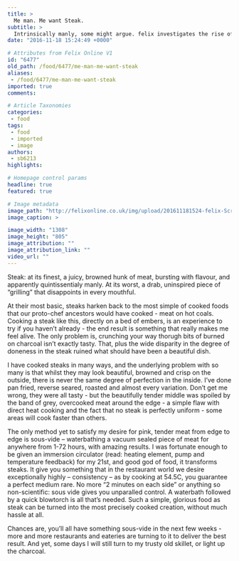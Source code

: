 ```yaml
---
title: >
  Me man. Me want Steak.
subtitle: >
  Intrinsically manly, some might argue. felix investigates the rise of sous-vide technology, and how it can turn the most manly of dishes into something more refined.
date: "2016-11-18 15:24:49 +0000"

# Attributes from Felix Online V1
id: "6477"
old_path: /food/6477/me-man-me-want-steak
aliases:
 - /food/6477/me-man-me-want-steak
imported: true
comments:

# Article Taxonomies
categories:
 - food
tags:
 - food
 - imported
 - image
authors:
 - sb6213
highlights:

# Homepage control params
headline: true
featured: true

# Image metadata
image_path: "http://felixonline.co.uk/img/upload/201611181524-felix-Screen Shot 2016-11-18 at 15.24.28.png"
image_caption: >

image_width: "1308"
image_height: "805"
image_attribution: ""
image_attribution_link: ""
video_url: ""
---
```


Steak: at its finest, a juicy, browned hunk of meat, bursting with flavour, and apparently quintissentialy manly. At its worst, a drab, uninspired piece of “grilling” that disappoints in every mouthful.

At their most basic, steaks harken back to the most simple of cooked foods that our proto-chef ancestors would have cooked - meat on hot coals. Cooking a steak like this, directly on a bed of embers, is an experience to try if you haven’t already - the end result is something that really makes me feel alive. The only problem is, crunching your way thorugh bits of burned on charcoal isn’t exactly tasty. That, plus the wide disparity in the degree of doneness in the steak ruined what should have been a beautiful dish.

I have cooked steaks in many ways, and the underlying problem with so many is that whilst they may look beautiful, browned and crisp on the outside, there is never the same degree of perfection in the inside. I’ve done pan fried, reverse seared, roasted and almost every variation. Don’t get me wrong, they were all tasty - but the beautifully tender middle was spoiled by the band of grey, overcooked meat around the edge - a simple flaw with direct heat cooking and the fact that no steak is perfectly uniform - some areas will cook faster than others.

The only method yet to satisfy my desire for pink, tender meat from edge to edge is sous-vide – waterbathing a vacuum sealed piece of meat for anywhere from 1-72 hours, with amazing results. I was fortunate enough to be given an immersion circulator (read: heating element, pump and temperature feedback) for my 21st, and good god of food, it transforms steaks. It give you something that in the restaurant world we desire exceptionally highly – consistency – as by cooking at 54.5C, you guarantee a perfect medium rare. No more “2 minutes on each side” or anything so non-scientific: sous vide gives you unparalled control. A waterbath followed by a quick blowtorch is all that’s needed. Such a simple, glorious food as steak can be turned into the most precisely cooked creation, without much hassle at all.

Chances are, you’ll all have something sous-vide in the next few weeks - more and more restaurants and eateries are turning to it to deliver the best result. And yet, some days I will still turn to my trusty old skillet, or light up the charcoal.
